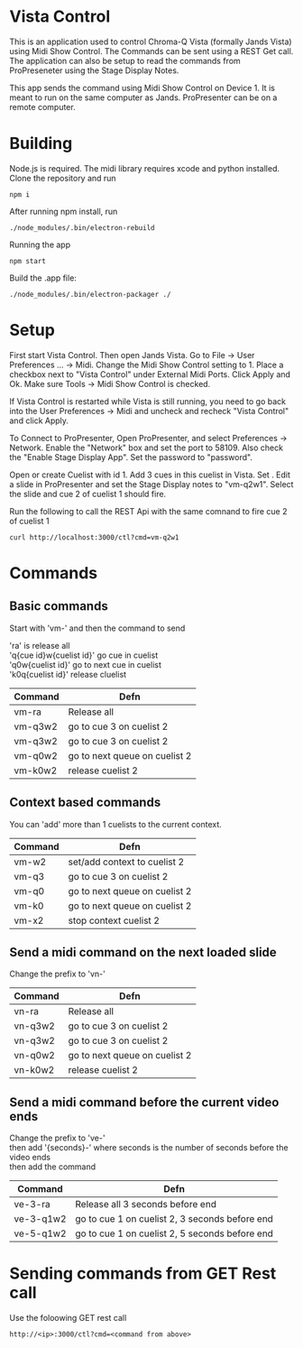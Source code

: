 # Vista Control

This is an application used to control Chroma-Q Vista (formally Jands Vista) using Midi Show Control. The Commands can be sent using a REST Get call. The application can also be setup to read the commands from ProPreseneter using the Stage Display Notes.

This app sends the command using Midi Show Control on Device 1. It is meant to run on the same computer as Jands. ProPresenter can be on a remote computer.


# Building

Node.js is required. The midi library requires xcode and python installed.
Clone the repository and run
```
npm i
```

After running npm install, run
```
./node_modules/.bin/electron-rebuild
```

Running the app
```
npm start
```

Build the .app file:
```
./node_modules/.bin/electron-packager ./
```

# Setup
First start Vista Control. Then open Jands Vista. Go to File -> User Preferences ... -> Midi. Change the Midi Show Control setting to 1. Place a checkbox next to "Vista Control" under External Midi Ports. Click Apply and Ok.
Make sure Tools -> Midi Show Control is checked.

If Vista Control is restarted while Vista is still running, you need to go back into the User Preferences -> Midi and uncheck and recheck "Vista Control" and click Apply.

To Connect to ProPresenter, Open ProPresenter, and select Preferences -> Network. Enable the "Network" box and set the port to 58109. Also check the "Enable Stage Display App". Set the password to "password".

Open or create Cuelist with id 1. Add 3 cues in this cuelist in Vista. Set . Edit a slide in ProPresenter and set the Stage Display notes to "vm-q2w1". Select the slide and cue 2 of cuelist 1 should fire.

Run the following to call the REST Api with the same comnand to fire cue 2 of cuelist 1
```
curl http://localhost:3000/ctl?cmd=vm-q2w1
```

# Commands
## Basic commands
Start with 'vm-' and then the command to send

'ra' is release all<br/>
'q{cue id}w{cuelist id}' go cue in cuelist <br/>
'q0w{cuelist id}' go to next cue in cuelist<br/>
'k0q{cuelist id}' release cluelist 

| Command      | Defn           |
| ------------ |----------------| 
| vm-ra        | Release all | 
| vm-q3w2      | go to cue 3 on cuelist 2 | 
| vm-q3w2      | go to cue 3 on cuelist 2 | 
| vm-q0w2      | go to next queue on cuelist 2 |
| vm-k0w2      | release cuelist 2 |

## Context based commands
You can 'add' more than 1 cuelists to the current context. 

| Command    | Defn           |
| ---------- |----------------| 
| vm-w2      | set/add context to cuelist 2 | 
| vm-q3      | go to cue 3 on cuelist 2 | 
| vm-q0      | go to next queue on cuelist 2 |
| vm-k0      | go to next queue on cuelist 2 |
| vm-x2      | stop context cuelist 2 |

## Send a midi command on the next loaded slide
Change the prefix to 'vn-' 

| Command      | Defn           |
| ------------ |----------------| 
| vn-ra        | Release all | 
| vn-q3w2      | go to cue 3 on cuelist 2 | 
| vn-q3w2      | go to cue 3 on cuelist 2 | 
| vn-q0w2      | go to next queue on cuelist 2 |
| vn-k0w2      | release cuelist 2 |

## Send a midi command before the current video ends
Change the prefix to 've-' <br/>
then add '{seconds}-' where seconds is the number of seconds before the video ends<br/>
then add the command

| Command       | Defn           |
| ------------- |----------------| 
| ve-3-ra       | Release all 3 seconds before end | 
| ve-3-q1w2     | go to cue 1 on cuelist 2, 3 seconds before end | 
| ve-5-q1w2     | go to cue 1 on cuelist 2, 5 seconds before end | 

# Sending commands from GET Rest call
Use the foloowing GET rest call
```
http://<ip>:3000/ctl?cmd=<command from above>
```